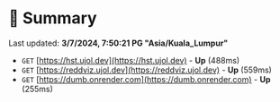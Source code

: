 # 📖 Summary
Last updated: **3/7/2024, 7:50:21 PG "Asia/Kuala_Lumpur"**

- `GET` [https://hst.ujol.dev](https://hst.ujol.dev) - **Up** (488ms)
- `GET` [https://reddviz.ujol.dev](https://reddviz.ujol.dev) - **Up** (559ms)
- `GET` [https://dumb.onrender.com](https://dumb.onrender.com) - **Up** (255ms)
